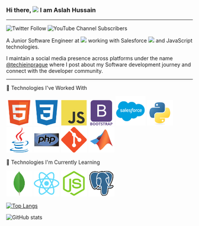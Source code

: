 ### Hi there,  <img src="https://raw.githubusercontent.com/MartinHeinz/MartinHeinz/master/wave.gif" width="30px" /> I am Aslah Hussain  

---

![Twitter Follow](https://img.shields.io/twitter/follow/techieinprague?style=social)
![YouTube Channel Subscribers](https://img.shields.io/youtube/channel/subscribers/UCFh6ZSOenzbadqX2ecx6i5A?label=YouTube%20Coming%20Soon%21&style=social)


A Junior Software Engineer at <img src="https://cdn.worldvectorlogo.com/logos/ibm.svg" height="15"/> working with Salesforce <img src="https://cdn.worldvectorlogo.com/logos/salesforce-2.svg" height="30"/> and JavaScript technologies. 



I  maintain a social media presence across platforms under the name [@techieinprague](https://techieinprague.com) where I post about my Software development journey and connect with the developer community. 

---

:toolbox:  Technologies I've Worked With 

<img src="https://github.com/devicons/devicon/blob/master/icons/html5/html5-original.svg" height="70"/> <img src="https://github.com/devicons/devicon/blob/master/icons/css3/css3-plain.svg" height="70"/> <img src="https://github.com/devicons/devicon/blob/master/icons/javascript/javascript-original.svg" height="70"/> <img src="https://github.com/devicons/devicon/blob/master/icons/bootstrap/bootstrap-plain-wordmark.svg" height="70"/> <img src="https://github.com/devicons/devicon/blob/master/icons/salesforce/salesforce-original.svg" height="80"/> <img src="https://github.com/devicons/devicon/blob/master/icons/python/python-original.svg" height="70"/> <img src="https://github.com/devicons/devicon/blob/master/icons/java/java-original.svg" height="70"/> <img src="https://github.com/devicons/devicon/blob/master/icons/php/php-original.svg" height="70"/> <img src="https://github.com/devicons/devicon/blob/master/icons/git/git-original.svg" height="70"/> <img src="https://github.com/devicons/devicon/blob/master/icons/matlab/matlab-original.svg" height="70"/> 

:toolbox:  Technologies I'm Currently Learning

<img src="https://github.com/devicons/devicon/blob/master/icons/mongodb/mongodb-original.svg" height="70"/> <img src="https://github.com/devicons/devicon/blob/master/icons/react/react-original.svg" height="70"/> <img src="https://github.com/devicons/devicon/blob/master/icons/nodejs/nodejs-original.svg" height="70"/> <img src="https://github.com/devicons/devicon/blob/master/icons/postgresql/postgresql-original.svg" height="70"/>


[![Top Langs](https://github-readme-stats.vercel.app/api/top-langs/?username=techieinprague&theme=light)](https://github.com/anuraghazra/github-readme-stats)

![GitHub stats](https://github-readme-stats.vercel.app/api?username=techieinprague&theme=dark&hide=contribs,prs)


<!--
**techieinprague/techieinprague** is a ✨ _special_ ✨ repository because its `README.md` (this file) appears on your GitHub profile.

Here are some ideas to get you started:

- 🔭 I’m currently working on ...
- 🌱 I’m currently learning ...
- 👯 I’m looking to collaborate on ...
- 🤔 I’m looking for help with ...
- 💬 Ask me about ...
- 📫 How to reach me: ...
- 😄 Pronouns: ...
- ⚡ Fun fact: ...
-->
